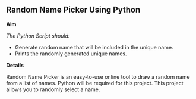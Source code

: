 ## Random Name Picker Using Python

**Aim**

 *The Python Script should:*

- Generate random name that will be included in the unique name.
- Prints the randomly generated unique names.

**Details**

Random Name Picker is an easy-to-use online tool to draw a random name from a list of names. Python will be required for this project. This project allows you to randomly select a name.

